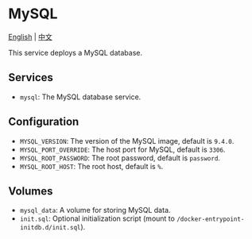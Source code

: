 # MySQL

[English](./README.md) | [中文](./README.zh.md)

This service deploys a MySQL database.

## Services

- `mysql`: The MySQL database service.

## Configuration

- `MYSQL_VERSION`: The version of the MySQL image, default is `9.4.0`.
- `MYSQL_PORT_OVERRIDE`: The host port for MySQL, default is `3306`.
- `MYSQL_ROOT_PASSWORD`: The root password, default is `password`.
- `MYSQL_ROOT_HOST`: The root host, default is `%`.

## Volumes

- `mysql_data`: A volume for storing MySQL data.
- `init.sql`: Optional initialization script (mount to `/docker-entrypoint-initdb.d/init.sql`).
